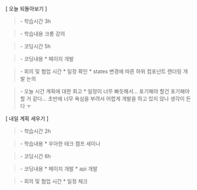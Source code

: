 [ 오늘 되돌아보기 ]

> \- 학습시간
> 3h

> \- 학습내용
> 크롱 강의

> \- 코딩시간
> 5h

> \- 코딩내용
> \* 페이지 개발

> \- 회의 및 협업 시간
> \* 일정 확인
> \* states 변경에 따른 하위 컴포넌트 렌더링 개발 논의

> \- 오늘 시간 계획에 대한 회고
> \* 일정이 너무 빠듯해서... 포기해야 할건 포기해야 할 거 같다... 초반에 너무 욕심을 부려서 어렵게 개발을 하고 있지 않나 생각이 든다 ㅜ 

[ 내일 계획 세우기 ]

> \- 학습시간
> 2h

> \- 학습내용
> \* 우아한 테크 캠프 세미나

> \- 코딩시간
> 6h

> \- 코딩내용
> \* 페이지 개발
> \* api 개발

> \- 회의 및 협업 시간
> \* 일정 체크
